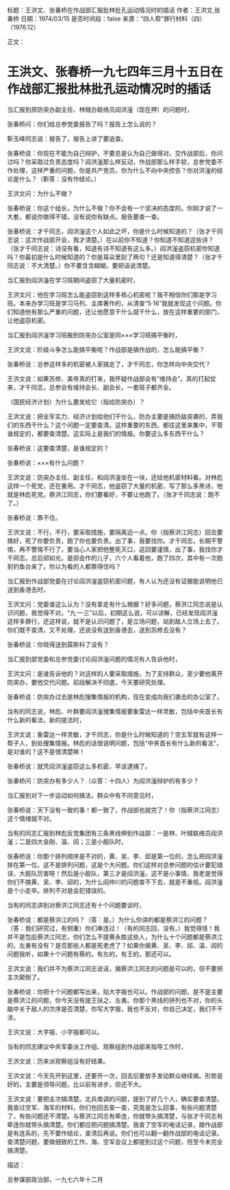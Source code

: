 标题：王洪文、张春桥在作战部汇报批林批孔运动情况时的插话
作者：王洪文,张春桥
日期：1974/03/15
是否时间段：false
来源：“四人帮”罪行材料（四）（1976.12）

正文：

# 王洪文、张春桥一九七四年三月十五日在作战部汇报批林批孔运动情况时的插话

当汇报到原防突办副主任、林贼办联络员阎洪滏（现在押）的问题时，

张春桥问：你们给总参党委报告了吗？报告上怎么说的？

靳玉峰同志说：报告了，报告上讲了要追查。

张春桥说：你现在不能为自己辩护，不要总是认为自己做得对。交作战部后，你问过吗？你采取过负责态度吗？阎洪滏那么样反动，作战部那么样手软，总参党委不作处理，这样严重的问题，你是共产党员，你为什么不向中央控告？你对洪滏的结论是什么？（靳答：没有作结论。）

王洪文问：为什么不做？

张春桥说：你这个组长，为什么不做？你不会有一个坚决的态度的。你刚才说了一大套，都说你做得不错，没有说你有缺点。报告要查一查。

张春桥说：才千同志，阎洪滏这个人如此之坏，你是什么时候知道的？（张才千同志说：这次作战部开会，我才清楚。）在以前你不知道？你知道不知道这些诗？（张才千同志说：诗没有看，知道有诗不知道有这么多。）阎洪滏盗窃机密你知道吗？你最初是什么时候知道的？你是耳朵里刮了两句？还是知道得清楚？（张才千同志说：不大清楚。）你不要含含糊糊，要把话说清楚。

当汇报到阎洪滏在学习班期间盗窃了大量机密时，

王洪文问：他在学习班怎么能盗窃到这样多核心机密呢？我不相信你们那是学习班。本来办学习班是学习马列、主席著作的，从清查“5·16”我就发现这个问题。你们知道他有那么严重的问题，还让他愿意干什么就干什么，放在这样重要的部门，让他盗窃机密。

当汇报到阎洪滏学习班搬到防突办公室是同×××学习班搞平衡时，

王洪文说：阶级斗争怎么能搞平衡呢？作战部是搞作战的，怎么能搞平衡？

张春桥说：总参这样多的机密被人家搞走了，才千同志，你怎样向中央交代？

王洪文说：如果苏修、美帝真的打来，我怀疑作战部会有“维持会”。真的打起仗来，才千同志，总参会有维持会长、副会长，一套班子都齐全。

（国民经济计划）为什么要发给它（指给防突办）？

王洪文说：把全军实力、经济计划给他们干什么，防办主要是搞防敌突袭的，弄我们的东西干什么？这个问题一定要查清。这样重要的东西，都往这里来集中，不管谁规定的，都要查清楚。这实际上是我们的情报。你要这么多东西干什么？

张春桥说：这要查清楚，是谁规定的？

张春桥说：×××有什么问题？

王洪文说：防突办主任、副主任，和阎洪滏坐在一块，还给他机密材料看。对林彪这样一个死党，还在重用。才千同志，他盗窃了大量的机密，写了那么多黑诗，他就是林彪死党。蔡洪江同志，你们要看好，不要让他跑了。（张才千同志说：跑不了。）

张春桥说：靠不住。

王洪文说：不行，不行，要采取措施，要隔离远一点。你（指蔡洪江同志）回去要搞好，死了你要负责，跑了你也要负责。出了事，我要找你。才千同志，长期不警惕，再不警惕不行了，要当心人家把他整死灭口，这回要谨慎，出了事，我找你才千同志。总后邱如光，是邱会作的儿子，六个人看着他，跑了四次，其中有一次跑到钓鱼台来了。你以为看的人都靠得住吗？

当汇报到作战部党委在讨论阎洪滏盗窃机密问题，有人认为还没有证据能说明他已送到香港去时，

王洪文问：党委谁这么认为？没有拿走有什么根据？好多问题，蔡洪江同志说是认识问题，我觉得不对。“九·一三”以后，初期这么说，可以谅解，已经发现阎洪滏这样多罪行，还这样说，就不是认识问题了，是立场问题，站到敌人立场上去了。你们既不查清，又不处理，还说没有送到香港去，送到苏修去没有？

张春桥说：你晓得送到莫斯科了没有？

当汇报到部党委和总参党委讨论阎洪滏问题的情况有人告诉他时，

王洪文问：是谁告诉他的？对这样的人要采取措施，为了支持群众，至少要他离开防突办，要他交代问题。前段解决不彻底，今天要研究处理。

张春桥说：防突办过去是林彪搜集情报的机构，现在变成向我们袭击的办公室了。

当有的同志说，林彪、叶群要阎洪滏搜集情报要象雷达一样灵敏，包括中央首长有什么新的看法，新的提法时，

王洪文说：象雷达一样灵敏，才千同志，你是什么时候知道的？空五军就有这样一帮子人，到处搜集情报。林彪的话很说明问题，包括“中夹首长有什么新的看法”，是对谁的？这不是很清楚嘛！

张春桥说：就凭阎洪滏盗窃这么多机密，早该逮捕了。

张春桥问：防突办有多少人？（众答：十四人）为阎洪滏辩护的有多少？

当汇报到对下一步运动如何搞法，群众中有不同意见时，

张春桥说：天下没有一致的事！都一致了，作战部也就完了！你（指蔡洪江同志）这个情绪就不对。

当有的同志汇报到林彪反党集团有三条黑线伸到作战部：一是林、叶贼联络员阎洪滏；二是四大金刚、温、阎；三是小舰队时，

张春桥说：你那个排列顺序是不对的，黄、吴、李、邱是第一位的，怎么把阎洪滏排在第一位。这不是排列问题，这是个大问题。你们这样对总参问题的估计要犯错误，大舰队厉害呀！然后是小舰队，第三才是阎洪滏。这不是小事情，我老是觉得你们不搞黄、吴、李、邱的，为什么阎仲川的问题查不下去，就是不重视。阎洪滏是个小走卒。排列不对是会犯错误的。

当有的同志讲到对蔡洪江同志还有十个问题要谈时，

张春桥说：都是蔡洪江的吗？（答：是。）为什么你讲的都是蔡洪江的问题？（答：我们研究过，有侧重）你们串连过！（有的同志回，没有。）我觉得怪！我并不是包庇蔡洪江同志，你们怎么不提黄永胜这些人，为什么十个问题都是蔡洪江的，左勇有没有？是否那些人都是死老虎了？如果你揭黄、吴、李、邱、温、阎的问题我听，如果十个问题有蔡的，有左的，有王的，那还可以。

王洪文说：我们并不为蔡洪江同志说话，揭蔡洪江同志的问题是可以的，但不要把主次颠倒了。

张春桥说：你把十个问题都写出来，贴大字报也可以。作战部的问题，是不是主要是蔡洪江的问题，你今天没有提王扶之、左勇。你那个黑线的拼列也不对，你的头脑中关于敌人的次序是否清楚，你写大字报，我也不反对，你自己决定，我们不干涉。

王洪文说：大字报、小字报都可以。

当有的同志建议中央军委派工作组、观察组到作战部来指导工作时，

王洪文说：历来派观察组没有好结果。

王洪文说：今天先开到这里，还要开一次，回去后要放手发动群众继续揭。形势是好的，主要是领导问题，比以前有进步，但还不大。

王洪文说：要把主次搞清楚。北兵南调的问题，提到了好几个人，确实要查清楚。我查过空军、海军的材料，你们也回去查一查，究竟是怎么回事，有些问题清楚了，有些问题还不清楚。与蔡洪江同志有牵连，你就带头搞清楚，与张才千同志有牵连你就带头搞清楚。你们都应把问题搞清楚。我查了空军的电话记录，跟作战部是有连系的，先不要作结论，查清后再说。你们也可以翻一翻作战部的电话记录。查清楚问题，要做细致的工作。海、空军会议上都提到过这个问题，但至今未完全搞清楚。

描述：

总参谋部政治部，一九七六年十二月

